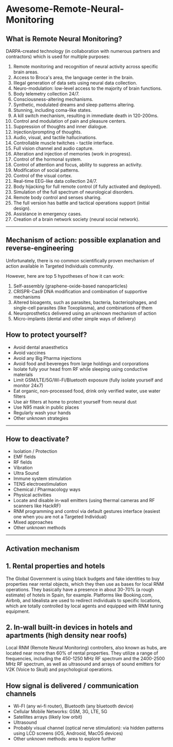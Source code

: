 # Awesome-Remote-Neural-Monitoring

## What is Remote Neural Monitoring?

DARPA-created technology (in collaboration with numerous partners and contractors) which is used for multiple purposes:

1. Remote monitoring and recognition of neural activity across specific brain areas.
2. Access to Broca's area, the language center in the brain.
3. Illegal generation of data sets using neural data collection.
4. Neuro-modulation: low-level access to the majority of brain functions.
5. Body telemetry collection 24/7.
6. Consciousness-altering mechanisms.
7. Synthetic, modulated dreams and sleep patterns altering.
8. Stunning, including coma-like states.
9. A kill switch mechanism, resulting in immediate death in 120-200ms.
10. Control and modulation of pain and pleasure centers.
11. Suppression of thoughts and inner dialogue.
12. Injection/prompting of thoughts.
13. Audio, visual, and tactile hallucinations.
14. Controllable muscle twitches - tactile interface.
15. Full vision channel and audio capture.
16. Alteration and injection of memories (work in progress).
17. Control of the hormonal system.
18. Control of attention and focus, ability to suppress an activity.
19. Modification of social patterns.
20. Control of the visual cortex.
21. Real-time EEG-like data collection 24/7.
22. Body hijacking for full remote control (if fully activated and deployed).
23. Simulation of the full spectrum of neurological disorders.
24. Remote body control and senses sharing.
25. The full version has battle and tactical operations support (initial design).
26. Assistance in emergency cases.
27. Creation of a brain network society (neural social network).

--------


## Mechanism of action: possible explanation and reverse-engineering

Unfortunately, there is no common scientifically proven mechanism of action available in Targeted Individuals community.

However, here are top 5 hypotheses of how it can work:

1. Self-assembly (graphene-oxide-based nanoparticles)
2. CRISPR-Cas9 DNA modification and combination of supportive mechanisms
3. Altered bioagents, such as parasites, bacteria, bacteriophages, and single-cell parasites (like Toxoplasma), and combinations of them
4. Neuroprosthetics delivered using an unknown mechanism of action
5. Micro-implants (dental and other simple ways of delivery)

## How to protect yourself?

- Avoid dental anaesthetics
- Avoid vaccines
- Avoid any Big Pharma injections
- Avoid food and bevereges from large holdings and corporations
- Isolate fully your head from RF while sleeping using conductive materials
- Limit GSM/LTE/5G/Wi-Fi/Bluetooth exposure (fully isolate yourself and monitor 24x7)
- Eat organic, non-processed food, drink only verified water, use water filters
- Use air filters at home to protect yourself from neural dust
- Use N95 mask in public places
- Regularly wash your hands
- Other unknown strategies

--------

## How to deactivate? 

- Isolation / Protection
- EMF fields
- RF fields
- Vibration
- Ultra Sound
- Immune system stimulation
- TENS electroestimulation
- Chemical / Pharmacology ways
- Physical activities
- Locate and disable in-wall emitters (using thermal cameras and RF scanners like HackRF)
- RNM programming and control via default gestures interface (easiest one when you are not a Targeted Individual)
- Mixed approaches
- Other unknown methods

--------

## Activation mechanism

## 1. Rental properties and hotels

The Global Government is using black budgets and fake identities to buy properties near rental objects, which they then use as bases for local RNM operations. 
They basically have a presence in about 30-70% (a rough estimate) of hotels in Spain, for example. 
Platforms like Booking.com, Airbnb, and Idealista are used to redirect individuals to specific locations, which are totally controlled by local agents and equipped with RNM tuning equipment.

## 2. In-wall built-in devices in hotels and apartments (high density near roofs)

Local RNM (Remote Neural Monitoring) controllers, also known as hubs, are located near more than 60% of rental properties. They utilize a range of frequencies, including the 450-1250 MHz RF spectrum and the 2400-2500 MHz RF spectrum, as well as ultrasound and arrays of sound emitters for V2K (Voice to Skull) and psychological operations.

## How signal is delivered / communication channels

- Wi-FI (any wi-fi router), Bluetooth (any bluetooth device)
- Cellular Mobile Networks: GSM, 3G, LTE, 5G
- Satellites arrays (likely low orbit)
- Ultrasound
- Probably visual channel (optical nerve stimulation): via hidden patterns using LCD screens (iOS, Androoid, MacOS devices)
- Other unknown methods: area to explore further

